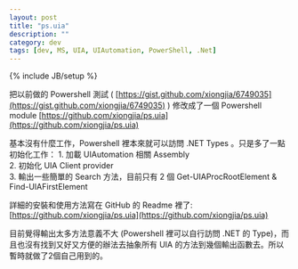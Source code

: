 ```yaml
---
layout: post
title: "ps.uia"
description: ""
category: dev
tags: [dev, MS, UIA, UIAutomation, PowerShell, .Net]
---
```

{% include JB/setup %}

把以前做的 Powershell 測試 ( [https://gist.github.com/xiongjia/6749035](https://gist.github.com/xiongjia/6749035) )
修改成了一個 Powershell module [https://github.com/xiongjia/ps.uia](https://github.com/xiongjia/ps.uia)  

基本沒有什麼工作，Powershell 裡本來就可以訪問 .NET Types 。只是多了一點初始化工作： 
    1. 加載 UIAutomation 相關 Assembly  
    2. 初始化 UIA Client provider  
    3. 輸出一些簡單的 Search 方法，目前只有 2 個 Get-UIAProcRootElement & Find-UIAFirstElement  

詳細的安裝和使用方法寫在 GitHub 的 Readme 裡了: [https://github.com/xiongjia/ps.uia](https://github.com/xiongjia/ps.uia)  

目前覺得輸出太多方法意義不大 (Powershell 裡可以自行訪問 .NET 的 Type)，而且也沒有找到又好又方便的辦法去抽象所有 UIA 的方法到幾個輸出函數去。所以暫時就做了2個自己用到的。

